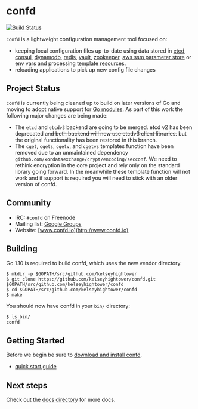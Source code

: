 # confd

[![Build Status](https://travis-ci.org/kelseyhightower/confd.svg?branch=master)](https://travis-ci.org/kelseyhightower/confd)

`confd` is a lightweight configuration management tool focused on:

* keeping local configuration files up-to-date using data stored in [etcd](https://github.com/coreos/etcd),
  [consul](http://consul.io), [dynamodb](http://aws.amazon.com/dynamodb/), [redis](http://redis.io),
  [vault](https://vaultproject.io), [zookeeper](https://zookeeper.apache.org), [aws ssm parameter store](https://aws.amazon.com/ec2/systems-manager/) or env vars and processing [template resources](docs/template-resources.md).
* reloading applications to pick up new config file changes

## Project Status

`confd` is currently being cleaned up to build on later versions of Go and moving to adopt native support for [Go modules](https://go.dev/blog/using-go-modules). As part of this work the following major changes are being made:

* The `etcd` and `etcdv3` backend are going to be merged. etcd v2 has been deprecated ~~and both backend will now use etcdv3 client libraries.~~ but the original functionality has been restored in this branch.
* The `cget`, `cgets`, `cgetv`, and `cgetvs` templates function have been removed due to an unmaintained dependency `github.com/xordataexchange/crypt/encoding/secconf`. We need to rethink encryption in the core project and rely only on the standard library going forward. In the meanwhile these template function will not work and if support is required you will need to stick with an older version of confd.

## Community

* IRC: `#confd` on Freenode
* Mailing list: [Google Groups](https://groups.google.com/forum/#!forum/confd-users)
* Website: [www.confd.io](http://www.confd.io)

## Building

Go 1.10 is required to build confd, which uses the new vendor directory.

```
$ mkdir -p $GOPATH/src/github.com/kelseyhightower
$ git clone https://github.com/kelseyhightower/confd.git $GOPATH/src/github.com/kelseyhightower/confd
$ cd $GOPATH/src/github.com/kelseyhightower/confd
$ make
```

You should now have confd in your `bin/` directory:

```
$ ls bin/
confd
```

## Getting Started

Before we begin be sure to [download and install confd](docs/installation.md).

* [quick start guide](docs/quick-start-guide.md)

## Next steps

Check out the [docs directory](docs) for more docs.
